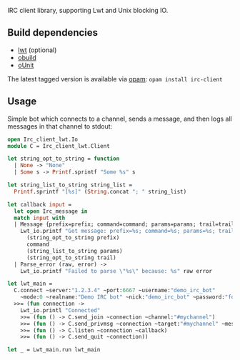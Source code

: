 IRC client library, supporting Lwt and Unix blocking IO.

Build dependencies
------------------

* [lwt](http://ocsigen.org/lwt/) (optional)
* [obuild](https://github.com/vincenthz/obuild)
* [oUnit](http://ounit.forge.ocamlcore.org/)

The latest tagged version is available via [opam](http://opam.ocamlpro.com): `opam install irc-client`

Usage
-----

Simple bot which connects to a channel, sends a message, and then logs all
messages in that channel to stdout:

```ocaml
open Irc_client_lwt.Io
module C = Irc_client_lwt.Client

let string_opt_to_string = function
  | None -> "None"
  | Some s -> Printf.sprintf "Some %s" s

let string_list_to_string string_list =
  Printf.sprintf "[%s]" (String.concat "; " string_list)

let callback input =
  let open Irc_message in
  match input with
  | Message {prefix=prefix; command=command; params=params; trail=trail} ->
    Lwt_io.printf "Got message: prefix=%s; command=%s; params=%s; trail=%s\n"
      (string_opt_to_string prefix)
      command
      (string_list_to_string params)
      (string_opt_to_string trail)
  | Parse_error (raw, error) ->
    Lwt_io.printf "Failed to parse \"%s\" because: %s" raw error

let lwt_main =
  C.connect ~server:"1.2.3.4" ~port:6667 ~username:"demo_irc_bot"
    ~mode:0 ~realname:"Demo IRC bot" ~nick:"demo_irc_bot" ~password:"foo"
  >>= (fun connection ->
    Lwt_io.printl "Connected"
    >>= (fun () -> C.send_join ~connection ~channel:"#mychannel")
    >>= (fun () -> C.send_privmsg ~connection ~target:"#mychannel" ~message:"hi")
    >>= (fun () -> C.listen ~connection ~callback)
    >>= (fun () -> C.send_quit ~connection))

let _ = Lwt_main.run lwt_main
```
